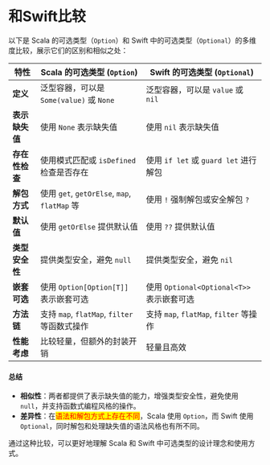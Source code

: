 # 和Swift比较

以下是 Scala 的可选类型（`Option`）和 Swift 中的可选类型（`Optional`）的多维度比较，展示它们的区别和相似之处：

| 特性        | Scala 的可选类型 (`Option`)                    | Swift 的可选类型 (`Optional`)          |
| --------- | ----------------------------------------- | --------------------------------- |
| **定义**    | 泛型容器，可以是 `Some(value)` 或 `None`           | 泛型容器，可以是 `value` 或 `nil`          |
| **表示缺失值** | 使用 `None` 表示缺失值                           | 使用 `nil` 表示缺失值                    |
| **存在性检查** | 使用模式匹配或 `isDefined` 检查是否存在                | 使用 `if let` 或 `guard let` 进行解包    |
| **解包方式**  | 使用 `get`, `getOrElse`, `map`, `flatMap` 等 | 使用 `!` 强制解包或安全解包 `?`              |
| **默认值**   | 使用 `getOrElse` 提供默认值                      | 使用 `??` 提供默认值                     |
| **类型安全性** | 提供类型安全，避免 `null`                          | 提供类型安全，避免 `nil`                   |
| **嵌套可选**  | 使用 `Option[Option[T]]` 表示嵌套可选             | 使用 `Optional<Optional<T>>` 表示嵌套可选 |
| **方法链**   | 支持 `map`, `flatMap`, `filter` 等函数式操作      | 支持 `map`, `flatMap`, `filter` 等操作 |
| **性能考虑**  | 比较轻量，但额外的封装开销                             | 轻量且高效                             |

#### 总结

* **相似性**：两者都提供了表示缺失值的能力，增强类型安全性，避免使用 `null`，并支持函数式编程风格的操作。
* **差异性**：在<mark style="color:red;">语法和解包方式上存在不同</mark>，Scala 使用 `Option`，而 Swift 使用 `Optional`，同时解包和处理缺失值的语法风格也有所不同。

通过这种比较，可以更好地理解 Scala 和 Swift 中可选类型的设计理念和使用方式。
